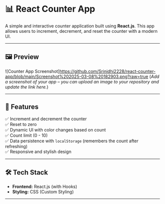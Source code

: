 # 📊 React Counter App

A simple and interactive counter application built using **React.js**. This app allows users to increment, decrement, and reset the counter with a modern UI.

---

## 🖼️ Preview

![Counter App Screenshot]https://github.com/Srinidhi2228/react-counter-app/blob/main/Screenshot%202025-03-08%20182903.png?raw=true
(*Add a screenshot of your app – you can upload an image to your repository and update the link here.*)

---

## 🚀 Features

✅ Increment and decrement the counter  
✅ Reset to zero  
✅ Dynamic UI with color changes based on count  
✅ Count limit (0 - 10)  
✅ Data persistence with `localStorage` (remembers the count after refreshing)  
✅ Responsive and stylish design  

---

## 🛠️ Tech Stack

- **Frontend:** React.js (with Hooks)  
- **Styling:** CSS (Custom Styling)  

---

